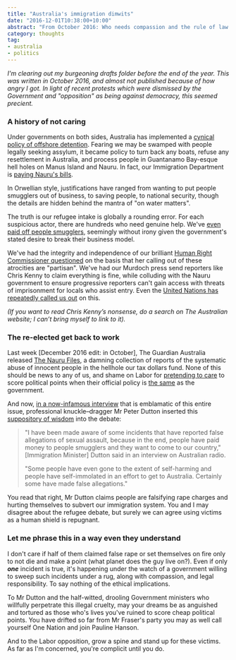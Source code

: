 ```yaml
---
title: "Australia's immigration dimwits"
date: "2016-12-01T10:38:00+10:00"
abstract: "From October 2016: Who needs compassion and the rule of law when you can just lock people up indefinitely?"
category: thoughts
tag:
- australia
- politics
---
```

<p style="font-style:italic">I'm clearing out my burgeoning drafts folder before the end of the year. This was written in October 2016, and almost not published because of how angry I got. In light of recent protests which were dismissed by the Government and "opposition" as being against democracy, this seemed precient.</p>

### A history of not caring

Under governments on both sides, Australia has implemented a [cynical policy of offshore detention](https://www.humanrights.gov.au/publications/last-resort-national-inquiry-children-immigration-detention/6-australias-immigration). Fearing we may be swamped with people legally seeking assylum, it became policy to turn back any boats, refuse any resettlement in Australia, and process people in Guantanamo Bay-esque hell holes on Manus Island and Nauru. In fact, our Immigration Department is [paying Nauru's bills](http://michaeljfield.tumblr.com/post/122213340378/nauru-australias-stressed-client-state).

In Orwellian style, justifications have ranged from wanting to put people smugglers out of business, to saving people, to national security, though the details are hidden behind the mantra of "on water matters".

The truth is our refugee intake is globally a rounding error. For each suspicious actor, there are hundreds who need genuine help. We've [even paid off people smugglers](http://www.smh.com.au/federal-politics/political-news/asylum-boat-turnbacks-australia-paid-people-smugglers-under-former-labor-government-20150615-ghotbt.html), seemingly without irony given the government's stated desire to break their business model.

We've had the integrity and independence of our brilliant [Human Right Commissioner questioned](https://www.thesaturdaypaper.com.au/news/politics/2015/06/13/abbotts-war-gillian-triggs/14341176002000) on the basis that her calling out of these atrocities are "partisan". We've had our Murdoch press send reporters like Chris Kenny to claim everything is fine, while colluding with the Nauru government to ensure progressive reporters can't gain access with threats of imprisonment for locals who assist entry. Even the [United Nations has repeatedly called us out](http://www.abc.net.au/news/2014-11-11/un-committee-flags-concerns-about-australian-policy/5882190) on this.

<p style="font-style:italic">(If you want to read Chris Kenny’s nonsense, do a search on The Australian website; I can’t bring myself to link to it).</p>

### The re-elected get back to work

Last week \[December 2016 edit: in October\], The Guardian Australia released [The Nauru Files](https://www.theguardian.com/australia-news/australian-immigration-and-asylum), a damning collection of reports of the systematic abuse of innocent people in the hellhole our tax dollars fund. None of this should be news to any of us, and shame on Labor for [pretending to care](https://www.theguardian.com/australia-news/2016/aug/13/the-nauru-files-labor-to-call-for-parliamentary-inquiry-into-abuse-allegations) to score political points when their official policy is [the same](https://www.theguardian.com/australia-news/2016/may/01/asylum-seekers-greens-use-labors-key-weakness-to-attack-shortens-stronghold) as the government.

And now, [in a now-infamous interview](http://www.straitstimes.com/asia/australianz/australia-accuses-refugees-of-falsely-reporting-sexual-abuse) that is emblamatic of this entire issue, professional knuckle–dragger Mr Peter Dutton inserted this [suppository of wisdom](http://edition.cnn.com/2013/08/12/world/asia/australia-abbott-suppository-gaffe/index.html) into the debate:

> "I have been made aware of some incidents that have reported false allegations of sexual assault, because in the end, people have paid money to people smugglers and they want to come to our country," [Immigration Minister] Dutton said in an interview on Australian radio.
>
> "Some people have even gone to the extent of self-harming and people have self-immolated in an effort to get to Australia. Certainly some have made false allegations."

You read that right, Mr Dutton claims people are falsifying rape charges and hurting themselves to subvert our immigration system. You and I may disagree about the refugee debate, but surely we can agree using victims as a human shield is repugnant.

### Let me phrase this in a way even they understand

I don't care if half of them claimed false rape or set themselves on fire only to not die and make a point (what planet does the guy live on?). Even if only ***one*** incident is true, it's happening under the watch of a government willing to sweep such incidents under a rug, along with compassion, and legal responsibility. To say nothing of the ethical implications.

To Mr Dutton and the half-witted, drooling Government ministers who willfully perpetrate this illegal cruelty, may your dreams be as anguished and tortured as those who's lives you've ruined to score cheap political points. You have drifted so far from Mr Fraser's party you may as well call yourself One Nation and join Pauline Hanson.

And to the Labor opposition, grow a spine and stand up for these victims. As far as I'm concerned, you're complicit until you do.

